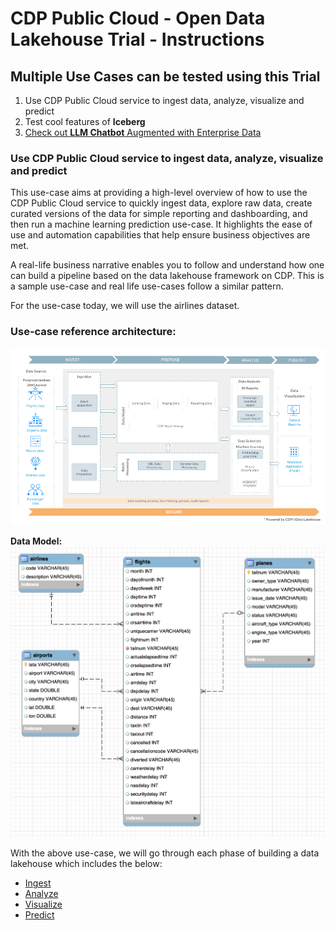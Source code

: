 # CDP Public Cloud - Open Data Lakehouse Trial - Instructions

## Multiple Use Cases can be tested using this Trial

1. Use CDP Public Cloud service to ingest data, analyze, visualize and predict
2. Test cool features of **Iceberg**
3. [Check out **LLM Chatbot** Augmented with Enterprise Data](llm_chatbot.md)

### Use CDP Public Cloud service to ingest data, analyze, visualize and predict

This use-case aims at providing a high-level overview of how to use the CDP Public Cloud service to quickly ingest data, explore raw data, create curated versions of the data for simple reporting and dashboarding, and then run a machine learning prediction use-case. It highlights the ease of use and automation capabilities that help ensure business objectives are met.

A real-life business narrative enables you to follow and understand how one can build a pipeline based on the data lakehouse framework on CDP. This is a sample use-case and real life use-cases follow a similar pattern.

For the use-case today, we will use the airlines dataset.

### Use\-case reference architecture:

![CDP_One-Self_service_trial-use-case_development.png](images/CDP_One-Self_service_trial-use-case_development.png)

**Data Model:**
![sRDseVc087jXJZoaZqGhauBsX6cuUWueG8zitK8yDo-i0-ycdiR23d7ErVhPz75GqeJY6BEU_k6o59pVq8YGSB-8chMrjHKnsF2HXoU7RIHlcMqcQKvX-yKOkAJqeNVt7_OwKTSNtllAIDeIid5z4m4T8WEM3bDGmRDazGpzq_E4QL1HsxVTvEqhA.png](images/sRDseVc087jXJZoaZqGhauBsX6cuUWueG8zitK8yDo-i0-ycdiR23d7ErVhPz75GqeJY6BEU_k6o59pVq8YGSB-8chMrjHKnsF2HXoU7RIHlcMqcQKvX-yKOkAJqeNVt7_OwKTSNtllAIDeIid5z4m4T8WEM3bDGmRDazGpzq_E4QL1HsxVTvEqhA.png)

With the above use\-case, we will go through each phase of building a data lakehouse which includes the below:

- [Ingest](01_ingest.md)
- [Analyze](02_analyze.md)
- [Visualize](03_visualize.md)
- [Predict](04_predict.md)
